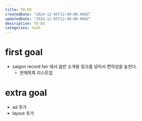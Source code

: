 ```yaml
---
title: TO-DO
createdDate: "2024-12-05T12:40:00.000Z"
updatedDate: "2024-12-05T12:40:00.000Z"
description: TO-DO
categories: task
---
```


# first goal

- saigon record fair 에서 음반 소개용 링크를 넣어서 편의성을 높힌다.
  - 판매목록 리스트업

# extra goal

- ad 추가
- layout 추가
